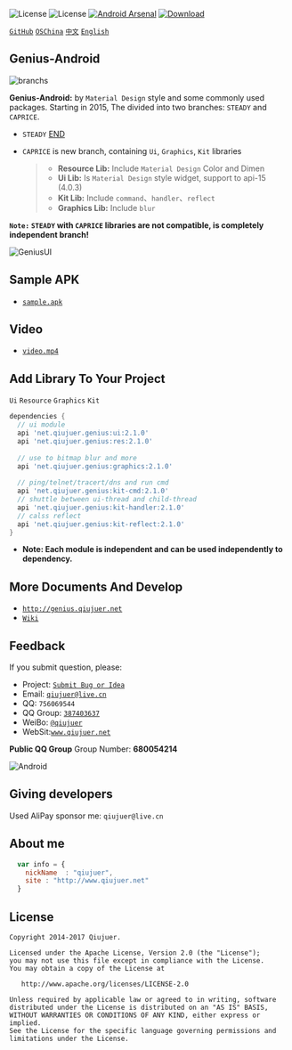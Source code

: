 ﻿![License](https://img.shields.io/github/license/qiujuer/Genius-Android.svg)
![License](https://img.shields.io/github/stars/qiujuer/Genius-Android.svg)
[![Android Arsenal](https://img.shields.io/badge/Android%20Arsenal-Genius--Android-brightgreen.svg?style=flat)](https://android-arsenal.com/details/1/1463)
[![Download](https://api.bintray.com/packages/qiujuer/maven/net.qiujuer.genius%3Aui/images/download.svg)](https://bintray.com/qiujuer/maven/net.qiujuer.genius%3Aui/_latestVersion)


[`GitHub`](https://github.com/qiujuer/Genius-Android) [`OSChina`](http://git.oschina.net/qiujuer/Genius-Android) [`中文`](README-ZH.md) [`English`](README.md)


## Genius-Android

![branchs](https://raw.githubusercontent.com/qiujuer/Genius-Android/master/caprice/release/branchs.png)

**Genius-Android:** by `Material Design` style and some commonly used packages.  Starting in 2015, The divided into two branches: `STEADY` and `CAPRICE`.
* `STEADY` [END](https://github.com/qiujuer/Genius-Android/tree/steady)

* `CAPRICE` is new branch, containing `Ui`, `Graphics`, `Kit` libraries 
  > * **Resource Lib:** Include `Material Design` Color and Dimen
	> * **Ui Lib:** Is `Material Design` style widget, support to api-15 (4.0.3) 
	> * **Kit Lib:** Include `command`、`handler`、`reflect` 
	> * **Graphics Lib:** Include `blur` 


**`Note:` `STEADY` with `CAPRICE` libraries are not compatible, is completely independent branch!**

![GeniusUI](https://raw.githubusercontent.com/qiujuer/Genius-Android/master/caprice/release/pic_ui.png)

## Sample APK

*  [`sample.apk`](https://raw.githubusercontent.com/qiujuer/Genius-Android/master/caprice/release/sample.apk)


## Video

*  [`video.mp4`](https://raw.githubusercontent.com/qiujuer/Genius-Android/master/caprice/release/video.mp4)


## Add Library To Your Project

`Ui` `Resource` `Graphics` `Kit`

```groovy
dependencies {
  // ui module
  api 'net.qiujuer.genius:ui:2.1.0'
  api 'net.qiujuer.genius:res:2.1.0'
  
  // use to bitmap blur and more
  api 'net.qiujuer.genius:graphics:2.1.0'
  
  // ping/telnet/tracert/dns and run cmd
  api 'net.qiujuer.genius:kit-cmd:2.1.0'
  // shuttle between ui-thread and child-thread
  api 'net.qiujuer.genius:kit-handler:2.1.0'
  // calss reflect
  api 'net.qiujuer.genius:kit-reflect:2.1.0'
}
```

*  **Note: Each module is independent and can be used independently to dependency.**



## More Documents And Develop

*  [`http://genius.qiujuer.net`](http://genius.qiujuer.net)
*  [`Wiki`](https://github.com/qiujuer/Genius-Android/wiki)



## Feedback

If you submit question, please:

* Project: [`Submit Bug or Idea`](https://github.com/qiujuer/Genius-Android/issues)
* Email: [`qiujuer@live.cn`](mailto:qiujuer@live.cn)
* QQ: `756069544`
* QQ Group: [`387403637`](http://shang.qq.com/wpa/qunwpa?idkey=3f1ed8e41ed84b07775ca593032c5d956fbd8c3320ce94817bace00549d58a8f)
* WeiBo: [`@qiujuer`](http://weibo.com/qiujuer)
* WebSit:[`www.qiujuer.net`](http://www.qiujuer.net)


**Public QQ Group**
Group Number: **680054214**

![Android](https://user-images.githubusercontent.com/5687320/37447025-e5537666-285a-11e8-9a3d-9e345cc32bf1.jpg)


## Giving developers

Used AliPay sponsor me: `qiujuer@live.cn`



## About me

```javascript
  var info = {
    nickName  : "qiujuer",
    site : "http://www.qiujuer.net"
  }
```



License
--------

    Copyright 2014-2017 Qiujuer.

    Licensed under the Apache License, Version 2.0 (the "License");
    you may not use this file except in compliance with the License.
    You may obtain a copy of the License at

       http://www.apache.org/licenses/LICENSE-2.0

    Unless required by applicable law or agreed to in writing, software
    distributed under the License is distributed on an "AS IS" BASIS,
    WITHOUT WARRANTIES OR CONDITIONS OF ANY KIND, either express or implied.
    See the License for the specific language governing permissions and
    limitations under the License.
